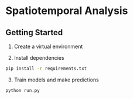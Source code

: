 # Spatiotemporal Analysis

## Getting Started

1. Create a virtual environment

2. Install dependencies

```bash
pip install -r requirements.txt
```

3. Train models and make predictions

```bash
python run.py
```
